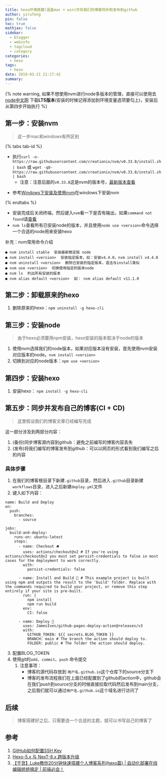 ```yaml
---
title: hexo环境搭建(涵盖mac + win)并将我们的博客同步和发布到github
author: yirufeng
pin: false
toc: true
mathjax: false
sidebar:
  - blogger
  - webinfo
  - tagcloud
  - category
categories:
  - hexo
tags:
  - hexo
date: 2019-03-21 21:17:42
summary:
---
```

{% note warning, 如果不想使用nvm进行node多版本的管理，直接可以使用去[node中文网](http://nodejs.cn/download/) 下载**LTS版本**(安装的时候记得添加到环境变量选项要勾上)，安装后从第四步开始执行 %}

## 第一步：安装nvm
> 这一步mac和windows有所区别

{% tabs tab-id %}

<!-- tab mac -->

- 执行`curl -o- https://raw.githubusercontent.com/creationix/nvm/v0.33.8/install.sh | bash` 或 `wget -qO- https://raw.githubusercontent.com/creationix/nvm/v0.33.8/install.sh | bash`
  - 注意：注意后面的`v0.33.8`这是nvm的版本号，[最新版本查看](https://github.com/coreybutler/nvm-windows/releases)
<!-- endtab -->

<!-- tab windows -->

- 参考[Windows下安装及使用nvm](https://www.cnblogs.com/jing-tian/p/11225123.html)在windows下安装nvm

<!-- endtab -->

{% endtabs %}


- 安装完成后关闭终端，然后键入`nvm`看一下是否有输出，如果`command not found`请[查看](https://www.jianshu.com/p/622ad36ee020)
- `nvm ls`查看所有已安装node的版本，并且使用`node use <version>`命令选择一个合适的node用来安装hexo

补充：nvm常用命令介绍
```shell
● nvm install stable  安装最新稳定版 node
● nvm install <version>  安装指定版本，如：安装v4.4.0，nvm install v4.4.0
● nvm uninstall <version>  删除已安装的指定版本，语法与install类似
● nvm use <version>  切换使用指定的版本node
● nvm ls  列出所有安装的版本
● nvm alias default <version>  如： nvm alias default v11.1.0
```

## 第二步：卸载原来的hexo
1. 删除原来的hexo：`npm uninstall -g hexo-cli`

## 第三步：安装node
> 由于hexo必须要用npm安装，hexo安装的版本取决于node的版本

1. 使用nvm选择我们的node版本，如果对应版本没有安装，首先使用nvm安装对应版本的node。`nvm install <version>`
2. 切换到对应的node版本：`npm use <version>`

## 第四步：安装hexo
1. 安装hexo： `npm install -g hexo-cli`

## 第五步：同步并发布自己的博客(CI + CD)
> 这里假设我们的博客文章已经编写完成

这一部分涉及到两部分内容：
1. (备份)同步博客源内容到github：避免之前编写的博客内容丢失
2. (发布)将我们编写的博客发布到github：可以以网页的形式看到我们编写之后的内容

### 具体步骤
1. 在我们的博客根目录下新建`.github`目录，然后进入`.github`目录新建`workflows`目录，进入之后新建`deploy.yml`文件
2. 键入如下内容：
```
name: Build and Deploy
on: 
  push:
    branches:
      - source

jobs:
  build-and-deploy:
    runs-on: ubuntu-latest
    steps:
      - name: Checkout 🛎️
        uses: actions/checkout@v2 # If you're using actions/checkout@v2 you must set persist-credentials to false in most cases for the deployment to work correctly.
        with:
          persist-credentials: false

      - name: Install and Build 🔧 # This example project is built using npm and outputs the result to the 'build' folder. Replace with the commands required to build your project, or remove this step entirely if your site is pre-built.
        run: |
          npm install
          npm run build
        env:
          CI: false

      - name: Deploy 🚀
        uses: JamesIves/github-pages-deploy-action@releases/v3
        with:
          GITHUB_TOKEN: ${{ secrets.BLOG_TOKEN }}
          BRANCH: main # The branch the action should deploy to.
          FOLDER: public # The folder the action should deploy.
```
3. 配置BLOG_TOKEN
4. 使用git的`add`、`commit`、`push` 命令提交
   1. 注意事项：
      - 博客的源代码存放到 `用户名.github.io`这个仓库下的source分支下
      - 博客的发布流程我们在上面已经配置到了github的action中，github会在我们push到source分支的时候直接拉取代码然后发布到main分支，之后我们就可以通过`用户名.github.io`这个域名进行访问了


## 后续
> 博客搭建好之后，只需要选一个合适的主题，就可以书写自己的博客了

## 参考
1. [GitHub如何配置SSH Key](https://blog.csdn.net/u013778905/article/details/83501204)
2. [Hexo-5.x 与 NexT-8.x 跨版本升级](https://www.imczw.com/post/tech/hexo5-next8-updated.html)
3. [【干货】Luke教你20分钟快速搭建个人博客系列(hexo篇) | 自动化部署在线编辑统统搞定 | 前端必会！](https://www.bilibili.com/video/BV1dt4y1Q7UE?from=search&seid=14792497382015603750)
